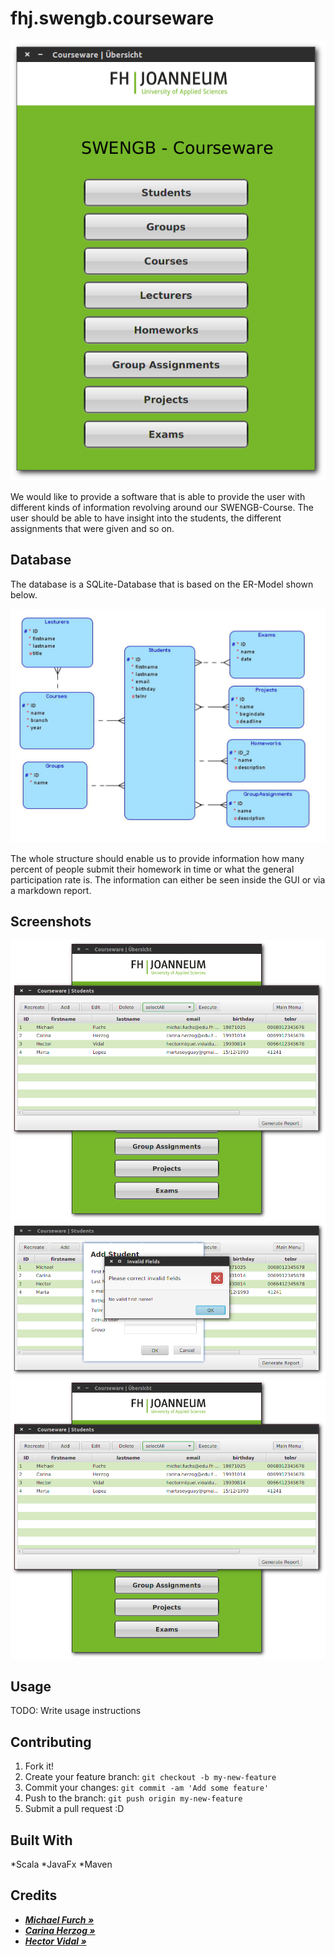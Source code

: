 # fhj.swengb.courseware
![Main Menu Example](src/main/resources/img/mainmenu.png)

We would like to provide a software that is able to provide the user with different kinds of information revolving around our SWENGB-Course. 
The user should be able to have insight into the students, the different assignments that were given and so on.

## Database
The database is a SQLite-Database that is based on the ER-Model shown below. 

![ER-model project](src/main/resources/img/ER-model.jpg)

The whole structure should enable us to provide information 
how many percent of people submit their homework in time or 
what the general participation rate is. The information can 
either be seen inside the GUI or via a markdown report.

## Screenshots

![Student Table Example](src/main/resources/img/studentTable.png)
![Alert Window Example](src/main/resources/img/alertWindow.png)
![Student Table example](src/main/resources/img/studentTable.png)


## Usage
TODO: Write usage instructions
## Contributing
1. Fork it!
2. Create your feature branch: `git checkout -b my-new-feature`
3. Commit your changes: `git commit -am 'Add some feature'`
4. Push to the branch: `git push origin my-new-feature`
5. Submit a pull request :D

## Built With

*Scala
*JavaFx
*Maven

## Credits

* _**[Michael Furch &raquo;](https://github.com/deKilla)**_ 
* _**[Carina Herzog &raquo;](https://github.com/carinaher)**_ 
* _**[Hector Vidal &raquo;](https://github.com/MikVidal)**_ 